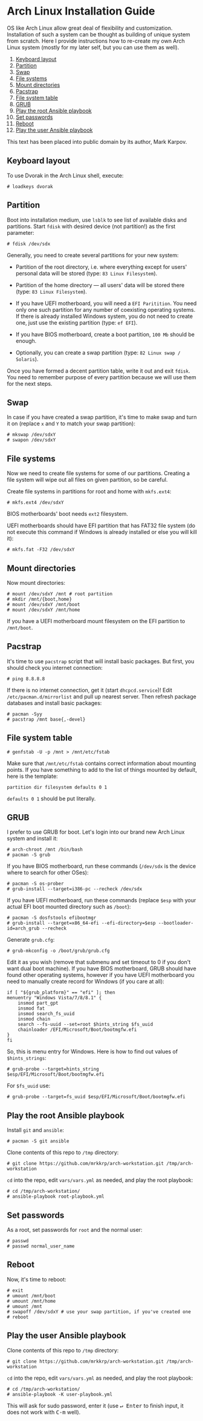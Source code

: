 # Arch Linux Installation Guide

OS like Arch Linux allow great deal of flexibility and customization.
Installation of such a system can be thought as building of unique system
from scratch. Here I provide instructions how to re-create my own Arch Linux
system (mostly for my later self, but you can use them as well).

1. [Keyboard layout](#keyboard-layout)
2. [Partition](#partition)
3. [Swap](#swap)
4. [File systems](#file-systems)
5. [Mount directories](#mount-directories)
6. [Pacstrap](#pacstrap)
7. [File system table](#file-system-table)
8. [GRUB](#grub)
9. [Play the root Ansible playbook](#play-the-root-ansible-playbook)
10. [Set passwords](#set-passwords)
11. [Reboot](#reboot)
12. [Play the user Ansible playbook](#play-the-user-ansible-playbook)

This text has been placed into public domain by its author, Mark Karpov.

## Keyboard layout

To use Dvorak in the Arch Linux shell, execute:

```
# loadkeys dvorak
```

## Partition

Boot into installation medium, use `lsblk` to see list of available disks
and partitions. Start `fdisk` with desired device (not partition!) as the
first parameter:

```
# fdisk /dev/sdx
```

Generally, you need to create several partitions for your new system:

* Partition of the root directory, i.e. where everything except for users'
  personal data will be stored (type: `83 Linux Filesystem`).

* Partition of the home directory — all users' data will be stored there
  (type: `83 Linux Filesystem`).

* If you have UEFI motherboard, you will need a `EFI Paritition`. You need
  only one such partition for any number of coexisting operating systems. If
  there is already installed Windows system, you do not need to create one,
  just use the existing partition (type: `ef EFI`).

* If you have BIOS motherboard, create a boot partition, `100 Mb` should be
  enough.

* Optionally, you can create a swap partition (type: `82 Linux swap / Solaris`).

Once you have formed a decent partition table, write it out and exit
`fdisk`. You need to remember purpose of every partition because we will use
them for the next steps.

## Swap

In case if you have created a swap partition, it's time to make swap and
turn it on (replace `x` and `Y` to match your swap partition):

```
# mkswap /dev/sdxY
# swapon /dev/sdxY
```

## File systems

Now we need to create file systems for some of our partitions. Creating a
file system will wipe out all files on given partition, so be careful.

Create file systems in partitions for root and home with `mkfs.ext4`:

```
# mkfs.ext4 /dev/sdxY
```

BIOS motherboards' boot needs `ext2` filesystem.

UEFI motherboards should have EFI partition that has FAT32 file system (do
not execute this command if Windows is already installed or else you will
kill it):

```
# mkfs.fat -F32 /dev/sdxY
```

## Mount directories

Now mount directories:

```
# mount /dev/sdxY /mnt # root partition
# mkdir /mnt/{boot,home}
# mount /dev/sdxY /mnt/boot
# mount /dev/sdxY /mnt/home
```

If you have a UEFI motherboard mount filesystem on the EFI partition to
`/mnt/boot`.

## Pacstrap

It's time to use `pacstrap` script that will install basic packages. But
first, you should check you internet connection:

```
# ping 8.8.8.8
```

If there is no internet connection, get it (start `dhcpcd.service`)! Edit
`/etc/pacman.d/mirrorlist` and pull up nearest server. Then refresh package
databases and install basic packages:

```
# pacman -Syy
# pacstrap /mnt base{,-devel}
```

## File system table

```
# genfstab -U -p /mnt > /mnt/etc/fstab
```

Make sure that `/mnt/etc/fstab` contains correct information about mounting
points. If you have something to add to the list of things mounted by
default, here is the template:

```
partition dir filesystem defaults 0 1
```

`defaults 0 1` should be put literally.

## GRUB

I prefer to use GRUB for boot. Let's login into our brand new Arch Linux
system and install it:

```
# arch-chroot /mnt /bin/bash
# pacman -S grub
```

If you have BIOS motherboard, run these commands (`/dev/sdx` is the device
where to search for other OSes):

```
# pacman -S os-prober
# grub-install --target=i386-pc --recheck /dev/sdx
```

If you have UEFI motherboard, run these commands (replace `$esp` with your
actual EFI boot mounted directory such as `/boot`):

```
# pacman -S dosfstools efibootmgr
# grub-install --target=x86_64-efi --efi-directory=$esp --bootloader-id=arch_grub --recheck
```

Generate `grub.cfg`:

```
# grub-mkconfig -o /boot/grub/grub.cfg
```

Edit it as you wish (remove that submenu and set timeout to 0 if you don't
want dual boot machine). If you have BIOS motherboard, GRUB should have
found other operating systems, however if you have UEFI motherboard you need
to manually create record for Windows (if you care at all):

```
if [ "${grub_platform}" == "efi" ]; then
menuentry "Windows Vista/7/8/8.1" {
    insmod part_gpt
    insmod fat
    insmod search_fs_uuid
    insmod chain
    search --fs-uuid --set=root $hints_string $fs_uuid
    chainloader /EFI/Microsoft/Boot/bootmgfw.efi
}
fi
```

So, this is menu entry for Windows. Here is how to find out values
of `$hints_strings`:

```
# grub-probe --target=hints_string $esp/EFI/Microsoft/Boot/bootmgfw.efi
```

For `$fs_uuid` use:

```
# grub-probe --target=fs_uuid $esp/EFI/Microsoft/Boot/bootmgfw.efi
```

## Play the root Ansible playbook

Install `git` and `ansible`:

```
# pacman -S git ansible
```

Clone contents of this repo to `/tmp` directory:

```
# git clone https://github.com/mrkkrp/arch-workstation.git /tmp/arch-workstation
```

`cd` into the repo, edit `vars/vars.yml` as needed, and play the root playbook:

```
# cd /tmp/arch-workstation/
# ansible-playbook root-playbook.yml
```

## Set passwords

As a root, set passwords for `root` and the normal user:

```
# passwd
# passwd normal_user_name
```

## Reboot

Now, it's time to reboot:

```
# exit
# umount /mnt/boot
# umount /mnt/home
# umount /mnt
# swapoff /dev/sdxY # use your swap partition, if you've created one
# reboot
```

## Play the user Ansible playbook

Clone contents of this repo to `/tmp` directory:

```
# git clone https://github.com/mrkkrp/arch-workstation.git /tmp/arch-workstation
```

`cd` into the repo, edit `vars/vars.yml` as needed, and play the root playbook:

```
# cd /tmp/arch-workstation/
# ansible-playbook -K user-playbook.yml
```

This will ask for sudo password, enter it (use <kbd>↵ Enter</kbd> to finish
input, it does not work with <kbd>C-m</kbd> well).
